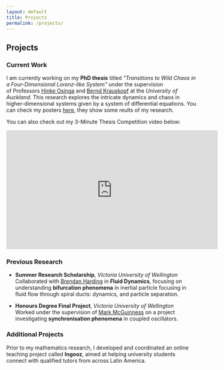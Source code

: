 ```yaml
---
layout: default
title: Projects
permalink: /projects/
---
```


## Projects

### Current Work
I am currently working on my **PhD thesis** titled *"Transitions to Wild Chaos in a Four-Dimensional Lorenz-like System"* under the supervision of Professors [Hinke Osinga](https://www.math.auckland.ac.nz/~hinke/) and [Bernd Krauskopf](https://www.math.auckland.ac.nz/~berndk/) at the *University of Auckland*. This research explores the intricate dynamics and chaos in higher-dimensional systems given by a system of differential equations. You can check my posters [here](https://auckland.figshare.com/authors/Juan_Patino_Echeverria/12040190), they show some reults of my research.

You can also check out my 3-Minute Thesis Competition video below:

<iframe width="560" height="315" src="https://www.youtube.com/embed/WCe56C2lkiY?si=UBBADr402NKsvgLU" title="YouTube video player" frameborder="0" allow="accelerometer; autoplay; clipboard-write; encrypted-media; gyroscope; picture-in-picture; web-share" referrerpolicy="strict-origin-when-cross-origin" allowfullscreen></iframe>

### Previous Research
- **Summer Research Scholarship**, *Victoria University of Wellington*  
  Collaborated with [Brendan Harding](https://people.wgtn.ac.nz/brendan.harding/publications) in **Fluid Dynamics**, focusing on understanding **bifurcation phenomena** in inertial particle focusing in fluid flow through spiral ducts: dynamics, and particle separation.

- **Honours Degree Final Project**, *Victoria University of Wellington*  
  Worked under the supervision of [Mark McGuinness](https://people.wgtn.ac.nz/mark.mcguinness) on a project investigating **synchronisation phenomena** in coupled oscillators.

### Additional Projects
Prior to my mathematics research, I developed and coordinated an online teaching project called **Ingooz**, aimed at helping university students connect with qualified tutors from across Latin America.

